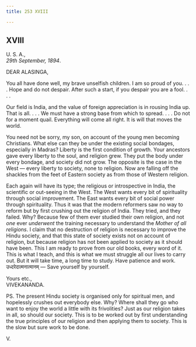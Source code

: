 ```yaml
---
title: 253 XVIII

---
```

  

  


## XVIII

U. S. A.,  
*29th September, 1894*.

DEAR ALASINGA,

You all have done well, my brave unselfish children. I am so proud of
you. . . . Hope and do not despair. After such a start, if you despair
you are a fool. . . .

Our field is India, and the value of foreign appreciation is in rousing
India up. That is all. . . . We must have a strong base from which to
spread. . . . Do not for a moment quail. Everything will come all right.
It is will that moves the world.

You need not be sorry, my son, on account of the young men becoming
Christians. What else can they be under the existing social bondages,
especially in Madras? Liberty is the first condition of growth. Your
ancestors gave every liberty to the soul, and religion grew. They put
the body under every bondage, and society did not grow. The opposite is
the case in the West — every liberty to society, none to religion. Now
are falling off the shackles from the feet of Eastern society as from
those of Western religion.

Each again will have its type; the religious or introspective in India,
the scientific or out-seeing in the West. The West wants every bit of
spirituality through social improvement. The East wants every bit of
social power through spirituality. Thus it was that the modern reformers
saw no way to reform but by first crushing out the religion of India.
They tried, and they failed. Why? Because few of them ever studied their
own religion, and not *one* ever *underwent* the training necessary to
understand the *Mother of all religions*. I claim that no destruction of
religion is necessary to improve the Hindu society, and that this state
of society exists not on account of religion, but because religion has
not been applied to society as it should have been. This I am ready to
prove from our old books, every word of it. This is what I teach, and
this is what we must struggle all our lives to carry out. But it will
take time, a long time to study. Have patience and
work. उध्दरेदात्मनात्मानम् — Save yourself by yourself.

Yours etc.,  
VIVEKANANDA.

  
PS. The present Hindu society is organised only for spiritual men, and
hopelessly crushes out everybody else. Why? Where shall they go who want
to enjoy the world a little with its frivolities? Just as our religion
takes in all, so should our society. This is to be worked out by first
understanding the true principles of our religion and then applying them
to society. This is the slow but sure work to be done.

V.